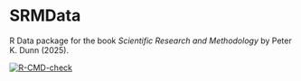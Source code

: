 # SRMData

R Data package for the book *Scientific Research and Methodology* by Peter K. Dunn (2025).

<!-- badges: start -->
[![R-CMD-check](https://github.com/PeterKDunn/SRMData/actions/workflows/R-CMD-check.yaml/badge.svg)](https://github.com/PeterKDunn/SRMData/actions/workflows/R-CMD-check.yaml)
<!-- badges: end -->